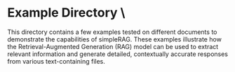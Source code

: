 # Example Directory \
This directory contains a few examples tested on different documents to demonstrate the capabilities of simpleRAG. 
These examples illustrate how the Retrieval-Augmented Generation (RAG) model can be used to extract relevant information and generate detailed, contextually accurate responses from various text-containing files.

